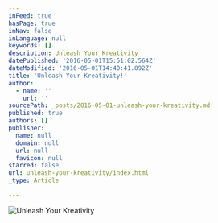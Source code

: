 ```yaml
---
inFeed: true
hasPage: true
inNav: false
inLanguage: null
keywords: []
description: Unleash Your Kreativity
datePublished: '2016-05-01T15:51:02.564Z'
dateModified: '2016-05-01T14:40:41.092Z'
title: 'Unleash Your Kreativity!'
author:
  - name: ''
    url: ''
sourcePath: _posts/2016-05-01-unleash-your-kreativity.md
published: true
authors: []
publisher:
  name: null
  domain: null
  url: null
  favicon: null
starred: false
url: unleash-your-kreativity/index.html
_type: Article

---
```

![Unleash Your Kreativity](https://s3-us-west-2.amazonaws.com/the-grid-img/p/ab91c1fe49443548764f94d6530861aad2d261d1.jpg)